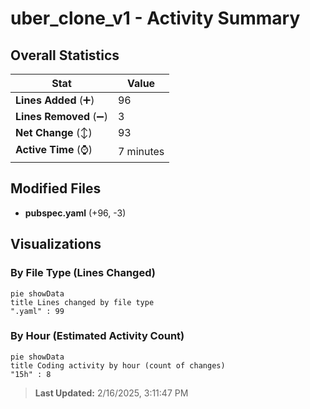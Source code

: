 # uber_clone_v1 - Activity Summary 

## Overall Statistics

| Stat                   | Value                                                             |
| ---------------------- | ----------------------------------------------------------------- |
| **Lines Added** (➕)   | 96                                          |
| **Lines Removed** (➖) | 3                                        |
| **Net Change** (↕)    | 93                |
| **Active Time** (⌚)   | 7 minutes |


## Modified Files
- **pubspec.yaml** (+96, -3)

## Visualizations

### By File Type (Lines Changed)

```mermaid
pie showData
title Lines changed by file type
".yaml" : 99
```

### By Hour (Estimated Activity Count)

```mermaid
pie showData
title Coding activity by hour (count of changes)
"15h" : 8
```


> **Last Updated:** 2/16/2025, 3:11:47 PM
